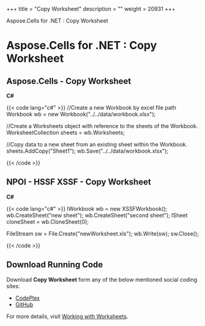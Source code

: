 +++
title = "Copy Worksheet" 
description = "" 
weight = 20931 
+++

Aspose.Cells for .NET : Copy Worksheet  

# Aspose.Cells for .NET : Copy Worksheet


## Aspose.Cells - Copy Worksheet

**C#**

{{< code lang="c#" >}}
//Create a new Workbook by excel file path
Workbook wb = new Workbook("../../data/workbook.xlsx");

//Create a Worksheets object with reference to the sheets of the Workbook.
WorksheetCollection sheets = wb.Worksheets;

//Copy data to a new sheet from an existing sheet within the Workbook.
sheets.AddCopy("Sheet1");
wb.Save("../../data/workbook.xlsx");

{{< /code >}}

## NPOI - HSSF XSSF - Copy Worksheet

**C#**

{{< code lang="c#" >}}
IWorkbook wb = new XSSFWorkbook();
wb.CreateSheet("new sheet");
wb.CreateSheet("second sheet");
ISheet cloneSheet = wb.CloneSheet(0);

FileStream sw = File.Create("newWorksheet.xls");
wb.Write(sw);
sw.Close();

{{< /code >}}

## Download Running Code

Download **Copy Worksheet** form any of the below mentioned social coding sites:

*   [CodePlex](https://asposecellsnpoi.codeplex.com/downloads/get/1536885)
*   [GitHub](https://github.com/aspose-cells/Aspose.Cells-for-.NET/releases/download/Aspose.Cells_Vs_NPOI_HWPF_and_XWPF_v1.2/Copy.Worksheet.zip)

For more details, visit [Working with Worksheets](http://www.aspose.com/docs/display/cellsnet/Working+with+Worksheets).

